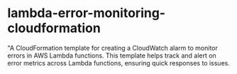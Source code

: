 # lambda-error-monitoring-cloudformation
"A CloudFormation template for creating a CloudWatch alarm to monitor errors in AWS Lambda functions. This template helps track and alert on error metrics across Lambda functions, ensuring quick responses to issues.
